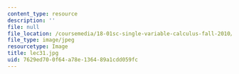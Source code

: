 ```yaml
---
content_type: resource
description: ''
file: null
file_location: /coursemedia/18-01sc-single-variable-calculus-fall-2010/7629ed700f64a78e136489a1cdd059fc_lec31.jpg
file_type: image/jpeg
resourcetype: Image
title: lec31.jpg
uid: 7629ed70-0f64-a78e-1364-89a1cdd059fc
---
```

